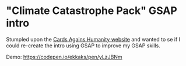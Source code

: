 # "Climate Catastrophe Pack" GSAP intro

Stumpled upon the [Cards Agains Humanity website](https://www.climatecatastrophepack.com/) and wanted to se if I could re-create the intro using GSAP to improve my GSAP skills. 

Demo: https://codepen.io/ekkaks/pen/yLzJBNm
